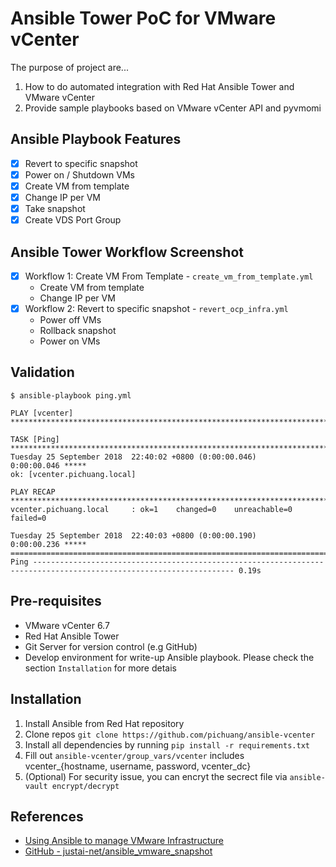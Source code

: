 # Ansible Tower PoC for VMware vCenter

The purpose of project are...
1. How to do automated integration with Red Hat Ansible Tower and VMware vCenter
2. Provide sample playbooks based on VMware vCenter API and pyvmomi

## Ansible Playbook Features
- [x] Revert to specific snapshot
- [x] Power on / Shutdown VMs
- [x] Create VM from template
- [x] Change IP per VM
- [x] Take snapshot
- [x] Create VDS Port Group

## Ansible Tower Workflow Screenshot

- [x] Workflow 1: Create VM From Template - `create_vm_from_template.yml`
  - Create VM from template
  - Change IP per VM
- [x] Workflow 2: Revert to specific snapshot - `revert_ocp_infra.yml`
  - Power off VMs
  - Rollback snapshot
  - Power on VMs

## Validation

```
$ ansible-playbook ping.yml

PLAY [vcenter] ****************************************************************************************************************

TASK [Ping] *******************************************************************************************************************
Tuesday 25 September 2018  22:40:02 +0800 (0:00:00.046)       0:00:00.046 *****
ok: [vcenter.pichuang.local]

PLAY RECAP ********************************************************************************************************************
vcenter.pichuang.local     : ok=1    changed=0    unreachable=0    failed=0

Tuesday 25 September 2018  22:40:03 +0800 (0:00:00.190)       0:00:00.236 *****
===============================================================================
Ping ------------------------------------------------------------------------------------------------------------------- 0.19s
```

## Pre-requisites
- VMware vCenter 6.7
- Red Hat Ansible Tower
- Git Server for version control (e.g GitHub)
- Develop environment for write-up Ansible playbook. Please check the section `Installation` for more detais

## Installation
1. Install Ansible from Red Hat repository
2. Clone repos `git clone https://github.com/pichuang/ansible-vcenter`
3. Install all dependencies by running `pip install -r requirements.txt`
4. Fill out `ansible-vcenter/group_vars/vcenter` includes vcenter_{hostname, username, password, vcenter_dc}
5. (Optional) For security issue, you can encryt the secrect file via `ansible-vault encrypt/decrypt`

## References
- [Using Ansible to manage VMware Infrastructure](https://www.justai.net/en/blog/using-ansible-to-manage-vmware-infrastructure/)
- [GitHub - justai-net/ansible_vmware_snapshot](https://github.com/justai-net/ansible_vmware_snapshot)
